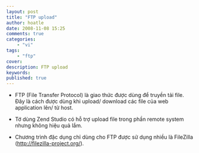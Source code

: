 ```yaml
---
layout: post
title: "FTP upload"
author: hoatle
date: 2008-11-08 15:25
comments: true
categories:
    - "vi"
tags:
    - "ftp"
cover:
description: FTP upload
keywords:
published: true
---
```


- FTP (File Transfer Protocol) là giao thức được dùng để truyền tải file. Đây là cách được dùng khi
upload/ download các file của web application lên/ từ host.

- Tớ dùng Zend Studio có hỗ trợ upload file trong phần remote system nhưng không hiệu quả lắm.

- Chương trình đặc dụng chỉ dùng cho FTP được sử dụng nhiều là FileZilla
(http://filezilla-project.org/).
